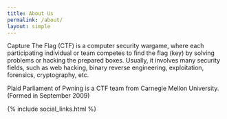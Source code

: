 ```yaml
---
title: About Us
permalink: /about/
layout: simple
---
```


Capture The Flag (CTF) is a computer security wargame, where each participating individual or team competes to find the flag (key) by solving problems or hacking the prepared boxes. Usually, it involves many security fields, such as web hacking, binary reverse engineering, exploitation, forensics, cryptography, etc.

Plaid Parliament of Pwning is a CTF team from Carnegie Mellon University.<br />(Formed in September 2009)

{% include social_links.html %}
